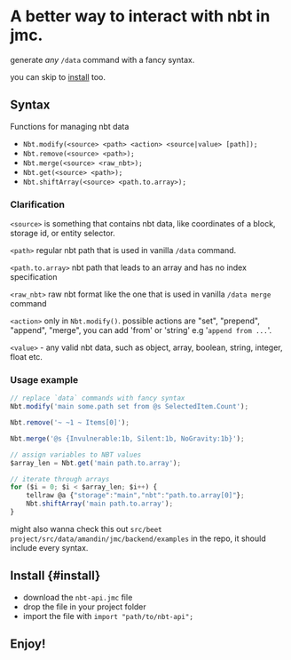 # A better way to interact with nbt in jmc.

generate _any_ `/data` command with a fancy syntax.

you can skip to [install](#install-install) too.

## Syntax

Functions for managing nbt data

-   `Nbt.modify(<source> <path> <action> <source|value> [path]);`
-   `Nbt.remove(<source> <path>);`
-   `Nbt.merge(<source> <raw_nbt>);`
-   `Nbt.get(<source> <path>);`
-   `Nbt.shiftArray(<source> <path.to.array>);`

### Clarification

`<source>` is something that contains nbt data, like coordinates of a block, storage id, or entity selector.

`<path>` regular nbt path that is used in vanilla `/data` command.

`<path.to.array>` nbt path that leads to an array and has no index specification

`<raw_nbt>` raw nbt format like the one that is used in vanilla `/data merge` command

`<action>` only in `Nbt.modify()`. possible actions are "set", "prepend", "append", "merge", you can add 'from' or 'string' e.g '`append from ...`'.

`<value>` - any valid nbt data, such as object, array, boolean, string, integer, float etc.

### Usage example

```js
// replace `data` commands with fancy syntax
Nbt.modify('main some.path set from @s SelectedItem.Count');

Nbt.remove('~ ~1 ~ Items[0]');

Nbt.merge('@s {Invulnerable:1b, Silent:1b, NoGravity:1b}');

// assign variables to NBT values
$array_len = Nbt.get('main path.to.array');

// iterate through arrays
for ($i = 0; $i < $array_len; $i++) {
    tellraw @a {"storage":"main","nbt":"path.to.array[0]"};
    Nbt.shiftArray('main path.to.array');
}
```

might also wanna check this out `src/beet project/src/data/amandin/jmc/backend/examples` in the repo, it should include every syntax.

## Install {#install}

-   download the `nbt-api.jmc` file
-   drop the file in your project folder
-   import the file with `import "path/to/nbt-api";`

## Enjoy!
